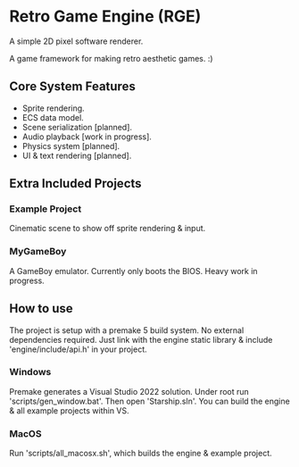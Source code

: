 # Retro Game Engine (RGE)
A simple 2D pixel software renderer.

A game framework for making retro aesthetic games. :)

## Core System Features
- Sprite rendering.
- ECS data model.
- Scene serialization [planned].
- Audio playback [work in progress].
- Physics system [planned].
- UI & text rendering [planned].

## Extra Included Projects
### Example Project
Cinematic scene to show off sprite rendering & input.

### MyGameBoy
A GameBoy emulator.
Currently only boots the BIOS. Heavy work in progress.

## How to use
The project is setup with a premake 5 build system.
No external dependencies required. Just link with the engine static library & include 'engine/include/api.h' in your project.

### Windows
Premake generates a Visual Studio 2022 solution.
Under root run 'scripts/gen_window.bat'. Then open 'Starship.sln'.
You can build the engine & all example projects within VS.

### MacOS
Run 'scripts/all_macosx.sh', which builds the engine & example project.

